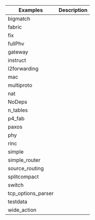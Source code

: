 | Examples           |      Description     |
| -------------------| -------------------- |
| bigmatch           |                      | 
| fabric             |                      |
| fix                |                      |
| fullPhv            |                      |
| gateway            |                      |
| instruct           |                      |
| l2forwarding       |                      |
| mac                |                      |
| multiproto         |                      |
| nat                |                      |
| NoDeps             |                      |
| n_tables           |                      |
| p4_fab             |                      |
| paxos              |                      |
| phy                |                      |
| rinc               |                      |
| simple             |                      |
| simple_router      |                      |
| source_routing     |                      |
| splitcompact       |                      |
| switch             |                      |
| tcp_options_parser |                      |
| testdata           |                      |
| wide_action        |                      |
